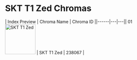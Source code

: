 # SKT T1 Zed Chromas

| Index  Preview | Chroma Name | Chroma ID ||------|---|---|| 01  <img src='https://raw.communitydragon.org/latest/plugins/rcp-be-lol-game-data/global/default/v1/champion-chroma-images/238/238067.png' alt='SKT T1 Zed' width='100'> | SKT T1 Zed | 238067 |